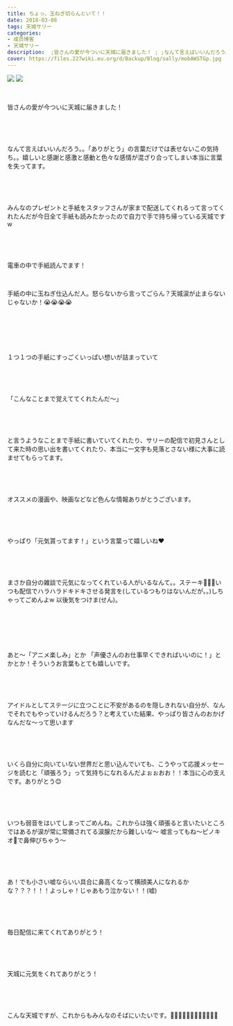 ```yaml
---
title: ちょっ、玉ねぎ切らんといて！！
date: 2018-03-08
tags: 天城サリー
categories: 
- 成员博客
- 天城サリー
description:  ;皆さんの愛が今ついに天城に届きました！ ; ;なんて言えばいいんだろう。。「ありがとう」の言葉だけでは表せないこの気持ち。。嬉しいと感謝と感激と感動と色々な感情が混ざり合って...
cover: https://files.227wiki.eu.org/d/Backup/Blog/sally/mobAWSTGp.jpg 
---
```

![](https://files.227wiki.eu.org/d/Backup/Blog/sally/mobAWSTGp.jpg)
![](https://files.227wiki.eu.org/d/Backup/Blog/sally/mobXSxyBA.jpg)




 

皆さんの愛が今ついに天城に届きました！

 

 

なんて言えばいいんだろう。。「ありがとう」の言葉だけでは表せないこの気持ち。。嬉しいと感謝と感激と感動と色々な感情が混ざり合ってしまい本当に言葉を失ってます。

 

 

みんなのプレゼントと手紙をスタッフさんが家まで配送してくれるって言ってくれたんだが今日全て手紙も読みたかったので自力で手で持ち帰っている天城ですw

 

 

電車の中で手紙読んでます！

 






手紙の中に玉ねぎ仕込んだ人。怒らないから言ってごらん？天城涙が止まらないじゃないか！😭😭😭😭

 

 

 

１つ１つの手紙にすっごくいっぱい想いが詰まっていて

 

 

「こんなことまで覚えててくれたんだ〜」

 

 

と言うようなことまで手紙に書いていてくれたり、サリーの配信で初見さんとして来た時の思い出を書いてくれたり、本当に一文字も見落とさない様に大事に読ませてもらってます。

 

 

オススメの漫画や、映画などなど色んな情報ありがとうございます。

 

 

やっぱり「元気貰ってます！」という言葉って嬉しいね❤️

 

 

まさか自分の雑談で元気になってくれている人がいるなんて。。ステーキ🥩🥩🥩いつも配信でハラハラドキドキさせる発言を(しているつもりはないんだが。。)しちゃってごめんよw 以後気をつけま(せん)。

 

 

 

あと〜「アニメ楽しみ」とか 「声優さんのお仕事早くできればいいのに！」とかとか！そういうお言葉もとても嬉しいです。

 

 

アイドルとしてステージに立つことに不安があるのを隠しきれない自分が、なんでそれでもやっていけるんだろう？と考えていた結果、やっぱり皆さんのおかげなんだな〜って思います

 

 

いくら自分に向いていない世界だと思い込んでいても、こうやって応援メッセージを読むと「頑張ろう」って気持ちになれるんだよぉぉおお！！本当に心の支えです。ありがとう😊

 

 

いつも弱音をはいてしまってごめんね。これからは強く頑張ると言いたいところではあるが涙が常に常備されてる涙腺だから難しいな〜 嘘言ってもね〜ピノキオ🤥で鼻伸びちゃう〜

 

 

あ！でも小さい嘘ならいい具合に鼻高くなって横顔美人になれるかな？？？！！！よっしゃ！じゃあもう泣かない！！(嘘)

 

 

毎日配信に来てくれてありがとう！

 

 

天城に元気をくれてありがとう！

 

 

こんな天城ですが、これからもみんなのそばにいたいです。🙇🏻‍♀️🙇🏻‍♀️🙇🏻‍♀️🙇🏻‍♀️

 

 

 

 





